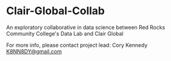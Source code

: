 # Clair-Global-Collab
An exploratory collaborative in data science between Red Rocks Community College's Data Lab and Clair Global

For more info, please contact project lead:
Cory Kennedy
K8NN8DY@gmail.com

